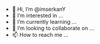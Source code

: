 - 👋 Hi, I’m @imserkanY
- 👀 I’m interested in ...
- 🌱 I’m currently learning ...
- 💞️ I’m looking to collaborate on ...
- 📫 How to reach me ...
<!--- ![](https://img.shields.io/github/stars/imserkanY/editor.md.svg) ![](https://img.shields.io/github/forks/pandao/editor.md.svg) ![](https://img.shields.io/github/tag/pandao/editor.md.svg) ![](https://img.shields.io/github/release/pandao/editor.md.svg) ![](https://img.shields.io/github/issues/pandao/editor.md.svg) ![](https://img.shields.io/bower/v/editor.md.svg)

<!---
imserkanY/imserkanY is a ✨ special ✨ repository because its `README.md` (this file) appears on your GitHub profile.
You can click the Preview link to take a look at your changes.
--->
